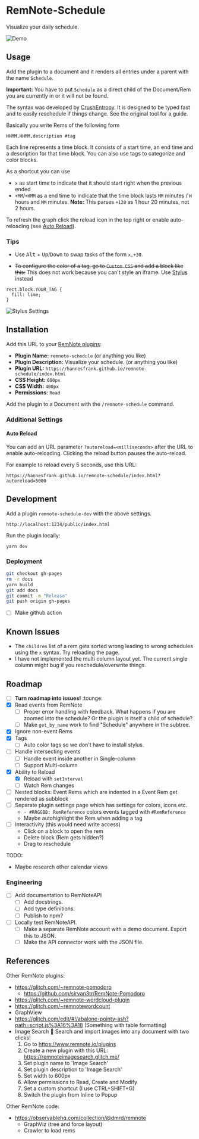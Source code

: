 # RemNote-Schedule

Visualize your daily schedule.

![Demo](images/demo.png)

## Usage

Add the plugin to a document and it renders all entries under a parent with the name `Schedule`.

**Important:** You have to put `Schedule` as a direct child of
the Document/Rem you are currently in or it will not be found.

The syntax was developed by [CrushEntropy](https://crushentropy.com/). It is designed to be typed fast and to easily reschedule if things change. See the original tool for a guide.

Basically you write Rems of the following form

```
HHMM,HHMM,description #tag
```

Each line represents a time block. It consists of a start time, an end time and a description for that time block.
You can also use tags to categorize and color blocks.

As a shortcut you can use

- `x` as start time to indicate that it should start right when the previous ended
- `+MM`/`+HMM` as a end time to indicate that the time block lasts `MM` minutes / `H` hours and `MM` minutes. **Note:** This parses `+120` as 1 hour 20 minutes, not 2 hours.

To refresh the graph click the reload icon in the top right or enable auto-reloading (see [Auto Reload](#auto-reload)).

### Tips

- Use <kbd>Alt</kbd> + <kbd>Up</kbd>/<kbd>Down</kbd> to swap tasks of the form `x,+30`.

- ~~To configure the color of a tag, go to `Custom CSS` and add a block like this:~~ This does not work because you can't style an iframe. Use [Stylus](https://github.com/openstyles/stylus) instead

```
rect.block.YOUR_TAG {
  fill: lime;
}
```

![Stylus Settings](images/stylus-settings.png)

## Installation

Add this URL to your [RemNote plugins](https://www.remnote.io/plugins):

- **Plugin Name:** `remnote-schedule` (or anything you like)
- **Plugin Description:** Visualize your schedule. (or anything you like)
- **Plugin URL:** `https://hannesfrank.github.io/remnote-schedule/index.html`
- **CSS Height:** `600px`
- **CSS Width:** `400px`
- **Permissions:** `Read`

Add the plugin to a Document with the `/remnote-schedule` command.

### Additional Settings

#### Auto Reload

You can add an URL parameter `?autoreload=<milliseconds>` after the URL to enable auto-reloading. Clicking the reload button pauses the auto-reload.

For example to reload every 5 seconds, use this URL:

```
https://hannesfrank.github.io/remnote-schedule/index.html?autoreload=5000
```

## Development

Add a plugin `remnote-schedule-dev` with the above settings.

```
http://localhost:1234/public/index.html
```

Run the plugin locally:

```
yarn dev
```

### Deployment

```sh
git checkout gh-pages
rm -r docs
yarn build
git add docs
git commit -m "Release"
git push origin gh-pages
```

- [ ] Make github action

## Known Issues

- The `children` list of a rem gets sorted wrong leading to wrong schedules using the `x` syntax. Try reloading the page.
- I have not implemented the multi column layout yet. The current single column might bug if you reschedule/overwrite things.

## Roadmap

- [ ] **Turn roadmap into issues!** :tounge:
- [x] Read events from RemNote
  - [ ] Proper error handling with feedback. What happens if you are zoomed into the schedule? Or the plugin is itself a child of schedule?
  - [ ] Make `get_by_name` work to find "Schedule" anywhere in the subtree.
- [x] Ignore non-event Rems
- [x] Tags
  - [ ] Auto color tags so we don't have to install stylus.
- [ ] Handle intersecting events
  - [ ] Handle event inside another in Single-column
  - [ ] Support Multi-column
- [x] Ability to Reload
  - [x] Reload with `setInterval`
  - [ ] Watch Rem changes
- [ ] Nested blocks: Event Rems which are indented in a Event Rem get rendered as subblock
- [ ] Separate plugin settings page which has settings for colors, icons etc.
  - `- #RRGGBB: RemReference` colors events tagged with `#RemReference`
  - Maybe autohighlight the Rem when adding a tag
- [ ] Interactivity (this would need write access)
  - Click on a block to open the rem
  - Delete block (Rem gets hidden?)
  - Drag to reschedule

TODO:

- Maybe research other calendar views

### Engineering

- [ ] Add documentation to RemNoteAPI
  - [ ] Add docstrings.
  - [ ] Add type definitions.
  - [ ] Publish to npm?
- [ ] Locally test RemNoteAPI.
  - [ ] Make a separate RemNote account with a demo document. Export this to JSON.
  - [ ] Make the API connector work with the JSON file.

## References

Other RemNote plugins:

- https://glitch.com/~remnote-pomodoro
  - https://github.com/sirvan3tr/RemNote-Pomodoro
- https://glitch.com/~remnote-wordcloud-plugin
- https://glitch.com/~remnotewordcount
- GraphView
- https://glitch.com/edit/#!/abalone-pointy-ash?path=script.js%3A16%3A18 (Something with table formatting)
- Image Search :mag_right: Search and import images into any document with two clicks!
  1. Go to https://www.remnote.io/plugins
  2. Create a new plugin with this URL: https://remnoteimagesearch.glitch.me/
  3. Set plugin name to 'Image Search'
  4. Set plugin description to 'Image Search'
  5. Set width to 600px
  6. Allow permissions to Read, Create and Modify
  7. Set a custom shortcut (I use CTRL+SHIFT+G)
  8. Switch the plugin from Inline to Popup

Other RemNote code:

- https://observablehq.com/collection/@dmrd/remnote
  - GraphViz (tree and force layout)
  - Crawler to load rems
